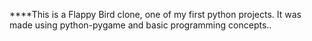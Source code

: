 ****This is a Flappy Bird clone, one of my first python projects. It was made using python-pygame and basic programming concepts..


